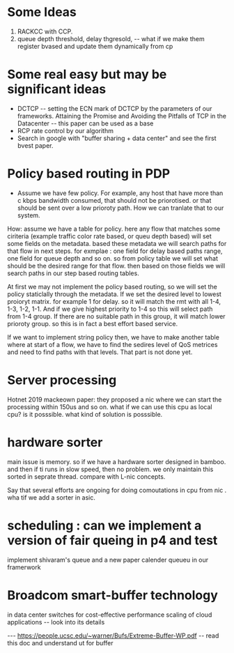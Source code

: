 # Some Ideas

1) RACKCC with CCP. 
2) queue depth threshold, delay thgresold, -- what if we make them register bvased and update them dynamically from cp



# Some real easy but may be significant ideas

* DCTCP -- setting the ECN mark of DCTCP by the parameters of our frameworks. Attaining the Promise and Avoiding the Pitfalls
                                                                              of TCP in the Datacenter -- this paper can be used as a base
* RCP rate control by our algorithm
* Search in google with "buffer sharing + data center" and see the first bvest paper. 


# Policy based routing in PDP

* Assume we have few policy. For example, any host that have more than c kbps bandwidth consumed, that should not be priorotised. or
that should be sent over a low prioroty path. How we can tranlate that to our system. 

How: assume we have a table for policy. here any flow that matches some ciriteria (example traffic color rate based, or queu depth based)
will set some fields on the metadata. based these metadata we will search paths for that flow in next steps. for exmplae
: one field for delay based paths range, one field for queue depth and so on. so from policy table we will set what
should be the desired range for that flow. then based on those fields we will search paths in our step based routing tables.


At first we may not implement the policy based routing, so we will set the policy staticlally through the metadata. If we 
set the desired level to lowest proioryt matrix. for example 1 for delay. so it will match the rmt with all 1-4, 1-3, 1-2, 1-1. 
And if we give highest priority to 1-4 so this will select path from 1-4 group. If there are no suitable path in this group, it will 
match lower prioroty group. so this is in fact a best effort based service. 

If we want to implement string policy then, we have to make another table where at start of a flow, we have to find 
the sedires level of QoS metrices and need to find paths with that levels. That part is not done yet. 



# Server processing 

Hotnet 2019 mackeown paper: they proposed a nic where we can start the processing within 150us and so on. what if we can 
use this cpu as local cpu? is it posssible. what kind of solution is posssible.    


# hardware sorter
main issue is memory. so if we have a hardware sorter designed in bamboo. and then if ti runs in slow speed, then no problem. 
we only maintain this sorted in seprate thread. compare with L-nic concepts. 

Say that several efforts are ongoing for doing comoutations in cpu from nic . wha tif we add a sorter in asic. 


# scheduling : can we implement a version of fair queing in p4 and test
implement shivaram's queue and a new paper calender queueu in our framerwork 


# Broadcom smart-buffer technology
  in data center switches for cost-effective performance scaling of cloud
  applications -- look into its details
  
  --- https://people.ucsc.edu/~warner/Bufs/Extreme-Buffer-WP.pdf -- read this doc and understand ut for buffer
  
  